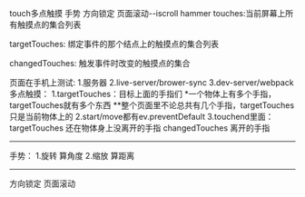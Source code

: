 touch多点触摸 手势 方向锁定  页面滚动--iscroll hammer
touches:当前屏幕上所有触摸点的集合列表

targetTouches: 绑定事件的那个结点上的触摸点的集合列表

changedTouches: 触发事件时改变的触摸点的集合

页面在手机上测试:
1.服务器
2.live-server/brower-sync
3.dev-server/webpack
多点触摸：
1.targetTouches：目标上面的手指们
  *一个物体上有多个手指，targetTouches就有多个东西
  **整个页面里不论总共有几个手指，targetTouches只是当前物体上的
2.start/move都有ev.preventDefault
3.touchend里面：
  targetTouches   还在物体身上没离开的手指
  changedTouches  离开的手指

--------------------------------------------------------------------------------

手势：
1.旋转 算角度
2.缩放  算距离

--------------------------------------------------------------------------------

方向锁定
页面滚动
